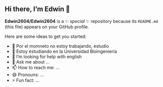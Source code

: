## Hi there, I’m Edwin 👋


**Edwin2604/Edwin2604** is a ✨ _special_ ✨ repository because its `README.md` (this file) appears on your GitHub profile.

Here are some ideas to get you started:

- 🔭 Por el momneto no estoy trabajando, estudio
- 🌱 Estoy estudiando en la Universidad Bioingeniería
- 🤔 I’m looking for help with english
- 💬 Ask me about ...
- 📫 How to reach me: ...
- 😄 Pronouns: ...
- ⚡ Fun fact: ...

